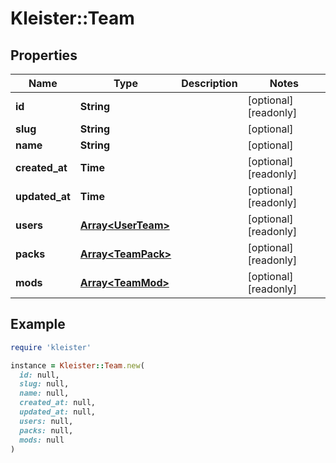 # Kleister::Team

## Properties

| Name | Type | Description | Notes |
| ---- | ---- | ----------- | ----- |
| **id** | **String** |  | [optional][readonly] |
| **slug** | **String** |  | [optional] |
| **name** | **String** |  | [optional] |
| **created_at** | **Time** |  | [optional][readonly] |
| **updated_at** | **Time** |  | [optional][readonly] |
| **users** | [**Array&lt;UserTeam&gt;**](UserTeam.md) |  | [optional][readonly] |
| **packs** | [**Array&lt;TeamPack&gt;**](TeamPack.md) |  | [optional][readonly] |
| **mods** | [**Array&lt;TeamMod&gt;**](TeamMod.md) |  | [optional][readonly] |

## Example

```ruby
require 'kleister'

instance = Kleister::Team.new(
  id: null,
  slug: null,
  name: null,
  created_at: null,
  updated_at: null,
  users: null,
  packs: null,
  mods: null
)
```

